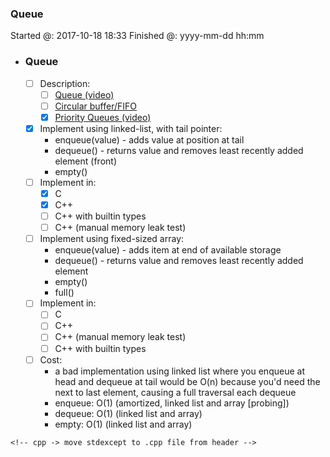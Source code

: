 ### Queue

Started @: 2017-10-18 18:33
Finished @: yyyy-mm-dd hh:mm

- ### Queue
    - [ ] Description:
        - [ ] [Queue (video)](https://www.coursera.org/learn/data-structures/lecture/EShpq/queue)
        - [ ] [Circular buffer/FIFO](https://en.wikipedia.org/wiki/Circular_buffer)
        - [x] [Priority Queues (video)](https://www.youtube.com/watch?v=wptevk0bshY)
    - [x] Implement using linked-list, with tail pointer:
        - enqueue(value) - adds value at position at tail
        - dequeue() - returns value and removes least recently added element (front)
        - empty()
    - [ ] Implement in:
        - [x] C
        - [x] C++
        - [ ] C++ with builtin types
        - [ ] C++ (manual memory leak test)
    - [ ] Implement using fixed-sized array:
        - enqueue(value) - adds item at end of available storage
        - dequeue() - returns value and removes least recently added element
        - empty()
        - full()
    - [ ] Implement in:
        - [ ] C
        - [ ] C++
        - [ ] C++ (manual memory leak test)
        - [ ] C++ with builtin types
    - [ ] Cost:
        - a bad implementation using linked list where you enqueue at head and dequeue at tail would be O(n)
            because you'd need the next to last element, causing a full traversal each dequeue
        - enqueue: O(1) (amortized, linked list and array [probing])
        - dequeue: O(1) (linked list and array)
        - empty: O(1) (linked list and array)

<!-- append this to template -->
<!-- - [ ] Implement in:
    - [ ] C
    - [ ] C++
    - [ ] C++ with builtin types -->

<!-- template -->
    <!-- cpp -> move stdexcept to .cpp file from header -->

